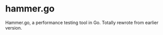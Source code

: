 hammer.go
=========

Hammer.go, a performance testing tool in Go. Totally rewrote from earlier version. 
